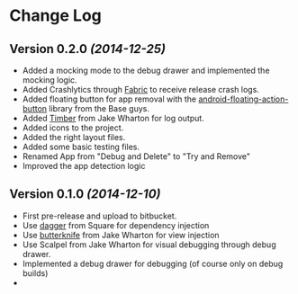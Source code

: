 Change Log
==========

Version 0.2.0 *(2014-12-25)*
----------------------------

  - Added a mocking mode to the debug drawer and implemented the mocking logic.
  - Added Crashlytics through [Fabric](https://dev.twitter.com/products/fabric) to receive release crash logs.
  - Added floating button for app removal with the [android-floating-action-button](https://github.com/futuresimple/android-floating-action-button) library from the Base guys.
  - Added [Timber](https://github.com/JakeWharton/timber) from Jake Wharton for log output.
  - Added icons to the project.
  - Added the right layout files.
  - Added some basic testing files.
  - Renamed App from "Debug and Delete" to "Try and Remove"
  - Improved the app detection logic

Version 0.1.0 *(2014-12-10)*
----------------------------

 - First pre-release and upload to bitbucket.
 - Use [dagger](https://github.com/square/dagger) from Square for dependency injection
 - Use [butterknife](https://github.com/JakeWharton/butterknife) from Jake Wharton for view injection
 - Use Scalpel from Jake Wharton for visual debugging through debug drawer.
 - Implemented a debug drawer for debugging (of course only on debug builds)
 -